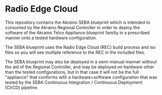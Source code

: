 Radio Edge Cloud
================

This repository contains the Akraino SEBA blueprint which is
intended to consumed by the Akraino Regional Controller in order to deploy the
software of the Akraino Telco Appliance blueprint familiy in a prescribed manner
onto a tested hardware configuration.

The SEBA blueprint uses the Radio Edge Cloud (REC) build process and iso files
so you will see multiple reference to the REC in the included files.

The SEBA blueprint may also be deployed in a semi-manual manner without the aid
of the Regional Controller, and may be deployed on hardware other than the
tested configurations, but in that case it will not be the full "appliance" that
conforms with a hardware+software configuration that was tested by the SEBA
Continuous Integration / Continuous Deployment (CI/CD) pipeline.
